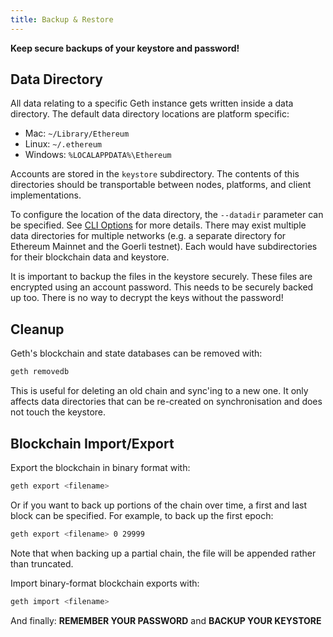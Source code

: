 ```yaml
---
title: Backup & Restore
---
```


**Keep secure backups of your keystore and password!**

## Data Directory

All data relating to a specific Geth instance gets written inside a data directory.
The default data directory locations are platform specific:

* Mac: `~/Library/Ethereum`
* Linux: `~/.ethereum`
* Windows: `%LOCALAPPDATA%\Ethereum`

Accounts are stored in the `keystore` subdirectory. The contents of this directories
should be transportable between nodes, platforms, and client implementations.

To configure the location of the data directory, the `--datadir` parameter can be
specified. See [CLI Options](../interface/command-line-options) for more details.
There may exist multiple data directories for multiple networks (e.g. a separate directory
for Ethereum Mainnet and the Goerli testnet). Each would have subdirectories for their
blockchain data and keystore.

It is important to backup the files in the keystore securely. These files are encrypted
using an account password. This needs to be securely backed up too. There is no way to
decrypt the keys without the password!

## Cleanup

Geth's blockchain and state databases can be removed with:

```sh
geth removedb
```

This is useful for deleting an old chain and sync'ing to a new one. It only affects data
directories that can be re-created on synchronisation and does not touch the keystore.

## Blockchain Import/Export

Export the blockchain in binary format with:

```sh
geth export <filename>
```

Or if you want to back up portions of the chain over time, a first and last block can be
specified. For example, to back up the first epoch:

```sh
geth export <filename> 0 29999
```

Note that when backing up a partial chain, the file will be appended rather than
truncated.

Import binary-format blockchain exports with:

```sh
geth import <filename>
```

And finally: **REMEMBER YOUR PASSWORD** and **BACKUP YOUR KEYSTORE**
